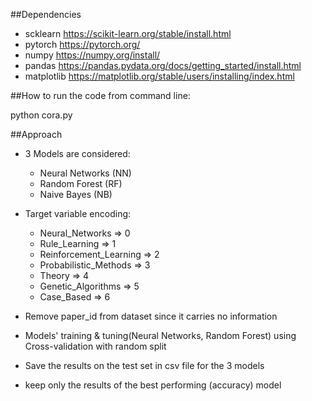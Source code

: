 ##Dependencies
* scklearn https://scikit-learn.org/stable/install.html
* pytorch https://pytorch.org/
* numpy https://numpy.org/install/
* pandas https://pandas.pydata.org/docs/getting_started/install.html
* matplotlib https://matplotlib.org/stable/users/installing/index.html


##How to run the code from command line:

python cora.py


##Approach

 - 3 Models are considered:
    - Neural Networks (NN)
    - Random Forest (RF)
    - Naive Bayes (NB)


 - Target variable encoding:

    - Neural_Networks => 0
    - Rule_Learning => 1
    - Reinforcement_Learning => 2
    - Probabilistic_Methods => 3
    - Theory => 4
    - Genetic_Algorithms => 5
    - Case_Based => 6


 - Remove paper_id from dataset since it carries no information

 - Models' training & tuning(Neural Networks, Random Forest) using Cross-validation with random split

 - Save the results on the test set in csv file for the 3 models

 - keep only the results of the best performing (accuracy) model